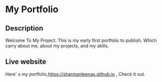 # My Portfolio

## Description
Welcome To My Project. This is my early first portfolio to publish. 
Which carry about me, about my projects, and my skills.

## Live website
Here' s my portfolio,https://sharmanleenas.github.io , Check it out.

